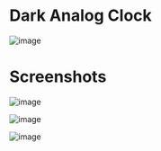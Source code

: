 # Dark Analog Clock

![image](https://user-images.githubusercontent.com/72864817/173788514-3574b118-e1dc-4761-be3f-9224f7334b36.png)

# Screenshots

![image](https://user-images.githubusercontent.com/72864817/173787255-f903015c-759a-42ad-9892-37f3de3a9cd8.png)

![image](https://user-images.githubusercontent.com/72864817/173787537-66ca45fc-2012-414c-b9e9-b72f4e0f248e.png)

![image](https://user-images.githubusercontent.com/72864817/173787810-a0d6ed8e-c5a7-4d34-8785-89908db683b3.png)
